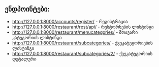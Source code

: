 ## ენდპოინტები:
- http://127.0.0.1:8000/accounts/register/ - რეგისტრაცია
- http://127.0.0.1:8000/restaurant/rest/api/ - რესტორნების ლისტინგი
- http://127.0.0.1:8000/restaurant/menucategories/ - მთავარი კატეგორიის ლისტინგი
- http://127.0.0.1:8000/restaurant/subcategories/ - ქვეკატეგორიების ლისტინგი
- http://127.0.0.1:8000/restaurant/subcategories/2/ - ქვეკატეგორიის დეტალური

